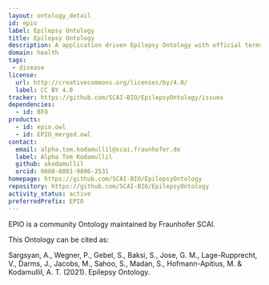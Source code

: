 ```yaml
---
layout: ontology_detail
id: epio
label: Epilepsy Ontology
title: Epilepsy Ontology
description: A application driven Epilepsy Ontology with official terms from the ILAE.
domain: health
tags:
 - disease
license:
  url: http://creativecommons.org/licenses/by/4.0/
  label: CC BY 4.0
tracker: https://github.com/SCAI-BIO/EpilepsyOntology/issues
dependencies:
  - id: BFO
products:
  - id: epio.owl
  - id: EPIO_merged.owl
contact:
  email: alpha.tom.kodamullil@scai.fraunhofer.de
  label: Alpha Tom Kodamullil
  github: akodamullil
  orcid: 0000-0001-9896-3531
homepage: https://github.com/SCAI-BIO/EpilepsyOntology
repository: https://github.com/SCAI-BIO/EpilepsyOntology
activity_status: active
preferredPrefix: EPIO
---
```


EPIO is a community Ontology maintained by Fraunhofer SCAI. 

This Ontology can be cited as: 

Sargsyan, A., Wegner, P., Gebel, S., Baksi, S., Jose, G. M., Lage-Rupprecht, V., Darms, J., Jacobs, M., Sahoo, S., Madan, S., Hofmann-Apitius, M. & Kodamullil, A. T. (2021). Epilepsy Ontology.

